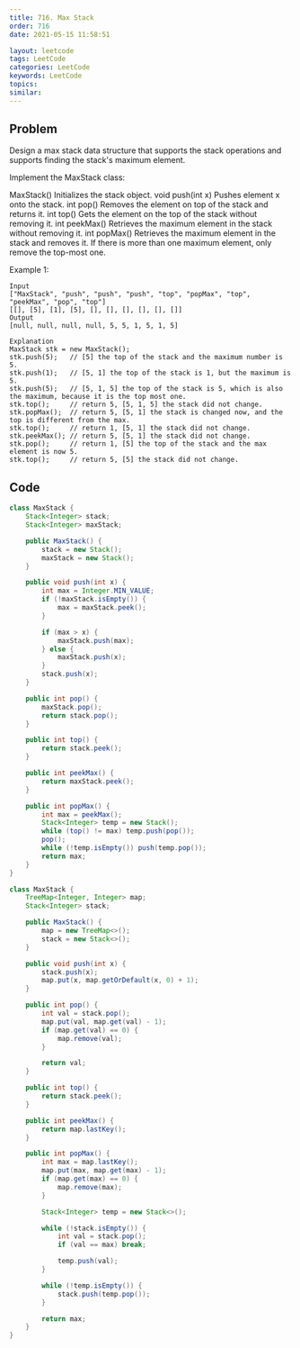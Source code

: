 ```yaml
---
title: 716. Max Stack
order: 716
date: 2021-05-15 11:58:51

layout: leetcode
tags: LeetCode
categories: LeetCode
keywords: LeetCode
topics:
similar:
---
```


## Problem
Design a max stack data structure that supports the stack operations and supports finding the stack's maximum element.

Implement the MaxStack class:

MaxStack() Initializes the stack object.
void push(int x) Pushes element x onto the stack.
int pop() Removes the element on top of the stack and returns it.
int top() Gets the element on the top of the stack without removing it.
int peekMax() Retrieves the maximum element in the stack without removing it.
int popMax() Retrieves the maximum element in the stack and removes it. If there is more than one maximum element, only remove the top-most one.


Example 1:
```
Input
["MaxStack", "push", "push", "push", "top", "popMax", "top", "peekMax", "pop", "top"]
[[], [5], [1], [5], [], [], [], [], [], []]
Output
[null, null, null, null, 5, 5, 1, 5, 1, 5]

Explanation
MaxStack stk = new MaxStack();
stk.push(5);   // [5] the top of the stack and the maximum number is 5.
stk.push(1);   // [5, 1] the top of the stack is 1, but the maximum is 5.
stk.push(5);   // [5, 1, 5] the top of the stack is 5, which is also the maximum, because it is the top most one.
stk.top();     // return 5, [5, 1, 5] the stack did not change.
stk.popMax();  // return 5, [5, 1] the stack is changed now, and the top is different from the max.
stk.top();     // return 1, [5, 1] the stack did not change.
stk.peekMax(); // return 5, [5, 1] the stack did not change.
stk.pop();     // return 1, [5] the top of the stack and the max element is now 5.
stk.top();     // return 5, [5] the stack did not change.
```
## Code

```java
class MaxStack {
    Stack<Integer> stack;
    Stack<Integer> maxStack;

    public MaxStack() {
        stack = new Stack();
        maxStack = new Stack();
    }

    public void push(int x) {
        int max = Integer.MIN_VALUE;
        if (!maxStack.isEmpty()) {
            max = maxStack.peek();
        }

        if (max > x) {
            maxStack.push(max);
        } else {
            maxStack.push(x);
        }
        stack.push(x);
    }

    public int pop() {
        maxStack.pop();
        return stack.pop();
    }

    public int top() {
        return stack.peek();
    }

    public int peekMax() {
        return maxStack.peek();
    }

    public int popMax() {
        int max = peekMax();
        Stack<Integer> temp = new Stack();
        while (top() != max) temp.push(pop());
        pop();
        while (!temp.isEmpty()) push(temp.pop());
        return max;
    }
}
```

```java
class MaxStack {
    TreeMap<Integer, Integer> map;
    Stack<Integer> stack;

    public MaxStack() {
        map = new TreeMap<>();
        stack = new Stack<>();
    }

    public void push(int x) {
        stack.push(x);
        map.put(x, map.getOrDefault(x, 0) + 1);
    }

    public int pop() {
        int val = stack.pop();
        map.put(val, map.get(val) - 1);
        if (map.get(val) == 0) {
            map.remove(val);
        }

        return val;
    }

    public int top() {
        return stack.peek();
    }

    public int peekMax() {
        return map.lastKey();
    }

    public int popMax() {
        int max = map.lastKey();
        map.put(max, map.get(max) - 1);
        if (map.get(max) == 0) {
            map.remove(max);
        }

        Stack<Integer> temp = new Stack<>();

        while (!stack.isEmpty()) {
            int val = stack.pop();
            if (val == max) break;

            temp.push(val);
        }

        while (!temp.isEmpty()) {
            stack.push(temp.pop());
        }

        return max;
    }
}
```
